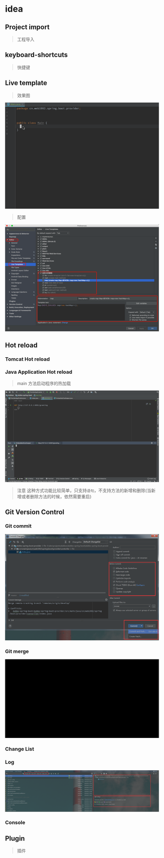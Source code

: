 # idea

## Project import

> 工程导入

## keyboard-shortcuts

> 快捷键

## Live template

> 效果图

![main.gif](./images/main.gif)

> 配置

![live-template-config.png](./images/live-template-config.png)

## Hot reload

### Tomcat Hot reload

### Java Application Hot reload

> main 方法启动程序的热加载

![hot-reload-main.gif](./images/hot-reload-main.gif)

> 注意 这种方式功能比较简单，只支持`语句`，不支持方法的新增和删除(当新增或者删除方法的时候，依然需要重启)

## Git Version Control

### Git commit

![git-commit.png](./images/git-commit.png)

### Git merge

![git-merge.gif](./images/git-merge.gif)

### Change List

### Log

![git-log.png](./images/git-log.png)

### Console

## Plugin

> 插件
